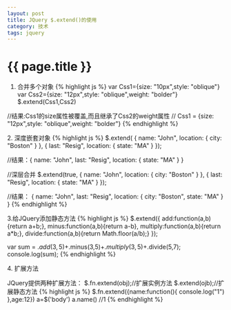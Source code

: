 ```yaml
---
layout: post
title: JQuery $.extend()的使用
category: 技术
tags: jquery
---
```


{{ page.title }}
===

1. 合并多个对象
{% highlight js %}
var Css1={size: "10px",style: "oblique"} 
var Css2={size: "12px",style: "oblique",weight: "bolder"} 
$.extend(Css1,Css2) 

//结果:Css1的size属性被覆盖,而且继承了Css2的weight属性 
// Css1 = {size: "12px",style: "oblique",weight: "bolder"} 
{% endhighlight %}

2\. 深度嵌套对象
{% highlight js %}
$.extend( 
    { name: "John", location: { city: "Boston" } }, 
    { last: "Resig", location: { state: "MA" } 
}); 

 //结果：{ name: "John", last: "Resig", location: { state: "MA" } }

//深层合并
$.extend(true, 
    { name: "John", location: { city: "Boston" } }, 
    { last: "Resig", location: { state: "MA" } 
}); 

//结果：
{ name: "John", last: "Resig", location: { city: "Boston", state: "MA" } } 
{% endhighlight %}

3\.给JQuery添加静态方法
{% highlight js %}
$.extend({ 
    add:function(a,b){return a+b;}, 
    minus:function(a,b){return a-b}, 
    multiply:function(a,b){return a*b;}, 
    divide:function(a,b){return Math.floor(a/b);} 
}); 

var sum = $.add(3,5)+$.minus(3,5)+$.multiply(3,5)+$.divide(5,7); 
console.log(sum);
{% endhighlight %}

4\. 扩展方法

JQuery提供两种扩展方法：
$.fn.extend(obj);//扩展实例方法
$.extend(ojb);//扩展静态方法
{% highlight js %}
$.fn.extend({name:function(){
    console.log("1")
},age:12})
a=$('body')
a.name() //1
{% endhighlight %}
